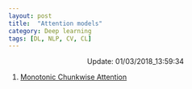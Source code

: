 ```yaml
---
layout: post
title:  "Attention models"
category: Deep learning
tags: [DL, NLP, CV, CL]
---
```






<center> Update: 01/03/2018_13:59:34</center>

  	
1. [ Monotonic Chunkwise Attention](https://rawgit.com/elbayadm/PaperNotes/master/notes/attention/2017-Monotonic-Chunkwise-Attention.html)
